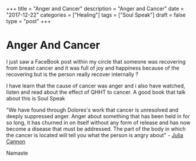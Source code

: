 +++
title = "Anger and Cancer"
description = "Anger and Cancer"
date = "2017-12-22"
categories = ["Healing"]
tags = ["Soul Speak"]
draft = false
type = "post"
+++

# Anger And Cancer

I just saw a FaceBook post within my circle that someone was recovering from breast cancer and it was full of joy and happiness because of the recovering but is the person really recover internally ?

I have learn that the cause of cancer was anger and i also have watched, listen and read about the effect of QHHT to cancer. A good book that talk about this is Soul Speak

"We have found through Dolores's work that cancer is unresolved and deeply suppressed anger. Anger about something that has been held in for so long, it has churned in on itself without any form of release and has now become a disease that must be addressed. The part of the body in which the cancer is located will tell you what the person is angry about"  - [Julia Cannon](http://www.juliacannon.com/)

Namaste